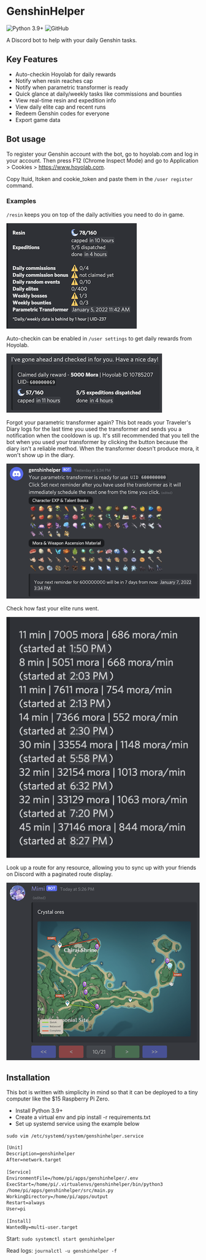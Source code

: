 # GenshinHelper

![Python 3.9+](https://img.shields.io/badge/python-3.9%20%7C%203.10-blue)
![GitHub](https://img.shields.io/github/license/nano-shino/genshinhelper)

A Discord bot to help with your daily Genshin tasks.

## Key Features

- Auto-checkin Hoyolab for daily rewards
- Notify when resin reaches cap
- Notify when parametric transformer is ready
- Quick glance at daily/weekly tasks like commissions and bounties
- View real-time resin and expedition info
- View daily elite cap and recent runs
- Redeem Genshin codes for everyone
- Export game data

## Bot usage

To register your Genshin account with the bot, go to hoyolab.com and log in your account.
Then press F12 (Chrome Inspect Mode) and go to Application > Cookies > https://www.hoyolab.com.

Copy ltuid, ltoken and cookie_token and paste them in the `/user register` command.

### Examples

`/resin` keeps you on top of the daily activities you need to do in game.

![resin](doc/feature_resin.png)

Auto-checkin can be enabled in `/user settings` to get daily rewards from Hoyolab.

![resin](doc/feature_autocheckin.png)

Forgot your parametric transformer again? 
This bot reads your Traveler's Diary logs for the last time you used the transformer 
and sends you a notification when the cooldown is up.
It's still recommended that you tell the bot when you used your transformer by 
clicking the button because the diary isn't a reliable method. When the transformer
doesn't produce mora, it won't show up in the diary.

![resin](doc/feature_parametric.png)

Check how fast your elite runs went.

![resin](doc/feature_eliterun.png)

Look up a route for any resource, allowing you to sync up with your friends on Discord
with a paginated route display.

![resin](doc/feature_route.png)

## Installation

This bot is written with simplicity in mind so that it can be deployed to a tiny computer
like the $15 Raspberry Pi Zero.

- Install Python 3.9+
- Create a virtual env and pip install -r requirements.txt
- Set up systemd service using the example below

`sudo vim /etc/systemd/system/genshinhelper.service`
```
[Unit]
Description=genshinhelper
After=network.target

[Service]
EnvironmentFile=/home/pi/apps/genshinhelper/.env
ExecStart=/home/pi/.virtualenvs/genshinhelper/bin/python3 /home/pi/apps/genshinhelper/src/main.py
WorkingDirectory=/home/pi/apps/output
Restart=always
User=pi

[Install]
WantedBy=multi-user.target
```

Start: `sudo systemctl start genshinhelper`

Read logs: `journalctl -u genshinhelper -f`
